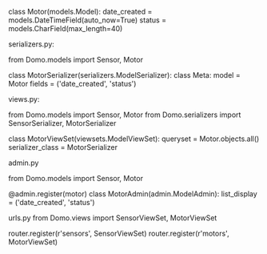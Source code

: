 class Motor(models.Model):
	date_created = models.DateTimeField(auto_now=True)
	status = models.CharField(max_length=40)

serializers.py:


from Domo.models import Sensor, Motor

class MotorSerializer(serializers.ModelSerializer):
    class Meta:
        model = Motor
        fields = ('date_created', 'status')

views.py:


from Domo.models import Sensor, Motor
from Domo.serializers import SensorSerializer, MotorSerializer

class MotorViewSet(viewsets.ModelViewSet):
    queryset = Motor.objects.all()
    serializer_class = MotorSerializer

admin.py

from Domo.models import Sensor, Motor


@admin.register(motor)
class MotorAdmin(admin.ModelAdmin):
    list_display = ('date_created', 'status')


urls.py 
from Domo.views import SensorViewSet, MotorViewSet

router.register(r'sensors', SensorViewSet)
router.register(r'motors', MotorViewSet)